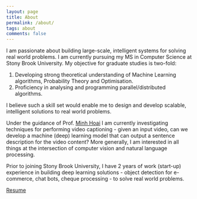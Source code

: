 ```yaml
---
layout: page
title: About
permalink: /about/
tags: about
comments: false
---
```


<!-- ### About Me -->
I am passionate about building large-scale,
intelligent systems for solving real world problems. I am currently
pursuing my MS in Computer Science at Stony Brook University. My
objective for graduate studies is two-fold:

1. Developing strong theoretical understanding of Machine Learning
   algorithms, Probability Theory and Optimisation.
2. Proficiency in analysing and programming parallel/distributed algorithms.

I believe such a skill set would enable me to design and develop
scalable, intelligent solutions to real world problems.

Under the guidance of
Prof. [Minh Hoai](http://www3.cs.stonybrook.edu/~minhhoai/) I am
currently investigating techniques for performing video captioning -
given an input video, can we develop a machine (deep) learning model
that can output a sentence description for the video content? More
generally, I am interested in all things at the intersection of
computer vision and natural language processing.

Prior to joining Stony Brook University, I have 2 years of work
(start-up) experience in building deep learning solutions - object
detection for e-commerce, chat bots, cheque processing - to solve real
world problems.

[Resume](/resume_chintak_sheth.pdf)
